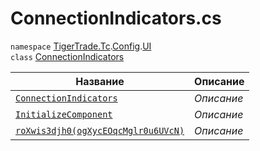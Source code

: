 
# ConnectionIndicators.cs
`namespace` [TigerTrade.Tc](../../../../TigerTrade.Tc.md).[Config](../../../../TigerTrade.Tc/Config.md).[UI](../../../../TigerTrade.Tc/Config/UI.md)  
    `class` [ConnectionIndicators](../ConnectionIndicators.cs.md)

| Название | Описание |
| --- | --- |
| [`ConnectionIndicators`](./Методы/ConnectionIndicators.md) | *Описание* |
| [`InitializeComponent`](./Методы/InitializeComponent.md) | *Описание* |
| [`roXwis3djh0(ogXycEOqcMglr0u6UVcN)`](./Методы/roXwis3djh0(ogXycEOqcMglr0u6UVcN).md) | *Описание* |
